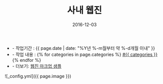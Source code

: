 ﻿---
layout: post
title: "사내 웹진"
date: 2016-12-03
categories:
  - Design
  - FrontEnd
  - Html,Css
image: https://kjuhee0712.github.io/images/pages/20161203_aj_wz.jpg
image-sm: https://kjuhee0712.github.io/images/thumbs/20161203_aj_wz.jpg
link: https://github.com/kjuhee0712/kjuhee0712.github.io/blob/master/dev/aj_wz_sample.html
---

<ul class="inform">
	<li class="preview__date" itemprop="datePublished" datetime="{{ page.date | date_to_xmlschema }}">- 작업기간 : {{ page.date | date: "%Y년 %-m월부터 약 %-d개월 이내" }}</li>
	<li class="preview__catetory" itemprop="catetory">- 작업 내용 :
		{% for categories in page.categories %}
           <a href="/category/{{ categories }}/">#{{ categories }}</a>     
      	{% endfor %}</li>
    <li class="preview__link" itemprop="link">- 더보기: <a href="{{ page.link }}" target="_blank">웹진 마크업 샘플</a></li>
</ul>

![_config.yml]({{ page.image }})


